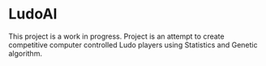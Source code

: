 # LudoAI
This project is a work in progress.
Project is an attempt to create competitive computer controlled Ludo players using Statistics and Genetic algorithm.
